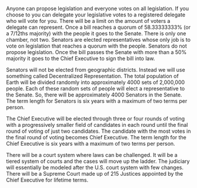 Anyone can propose legislation and everyone votes on all legislation. If you choose to you can delegate your legislative votes to a registered delegate who will vote for you. There will be a limit on the amount of voters a delegate can represent. Once a bill reaches a quorum of 58.33333333% (or a 7/12ths majority) with the people it goes to the Senate. There is only one chamber, not two. Senators are elected representatives whose only job is to vote on legislation that reaches a quorum with the people. Senators do not propose legislation. Once the bill passes the Senate with more than a 50% majority it goes to the Chief Executive to sign the bill into law.

Senators will not be elected from geographic districts. Instead we will use something called Decentralized Representation. The total population of Earth will be divided randomly into approximately 4000 sets of 2,000,000 people. Each of these random sets of people will elect a representative to the Senate. So, there will be approximately 4000 Senators in the Senate. The term length for Senators is six years with a maximum of two terms per person.

The Chief Executive will be elected through three or four rounds of voting with a progressively smaller field of candidates in each round until the final round of voting of just two candidates. The candidate with the most votes in the final round of voting becomes Chief Executive. The term length for the Chief Executive is six years with a maximum of two terms per person.

There will be a court system where laws can be challenged. It will be a tiered system of courts and the cases will move up the ladder. The judiciary will essentially be modeled after the U.S. court system with few changes. There will be a Supreme Court made up of 215 Justices appointed by the Chief Executive for lifetime terms.
